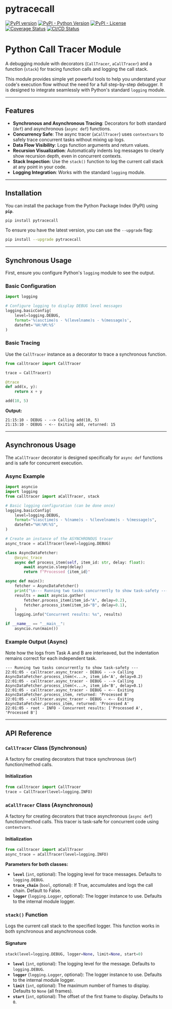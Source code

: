 # pytracecall
[![PyPI version](https://img.shields.io/pypi/v/pytracecall.svg)](https://pypi.org/project/pytracecall/)
[![PyPI - Python Version](https://img.shields.io/pypi/pyversions/pytracecall.svg)](https://pypi.org/project/pytracecall/)
[![PyPI - License](https://img.shields.io/pypi/l/pytracecall.svg)](https://pypi.org/project/pytracecall/)
[![Coverage Status](https://coveralls.io/repos/github/alexsemenyaka/calltracer/badge.svg?branch=main)](https://coveralls.io/github/alexsemenyaka/calltracer?branch=main)
[![CI/CD Status](https://github.com/alexsemenyaka/calltracer/actions/workflows/ci.yml/badge.svg)](https://github.com/alexsemenyaka/calltracer/actions/workflows/ci.yml)

# Python Call Tracer Module

A debugging module with decorators (`CallTracer`, `aCallTracer`) and a function (`stack`) for tracing function calls and logging the call stack.

This module provides simple yet powerful tools to help you understand your code's execution flow without the need for a full step-by-step debugger. It is designed to integrate seamlessly with Python's standard `logging` module.

***

## Features

-   **Synchronous and Asynchronous Tracing**: Decorators for both standard (`def`) and asynchronous (`async def`) functions.
-   **Concurrency Safe**: The async tracer (`aCallTracer`) uses `contextvars` to safely trace concurrent tasks without mixing up logs.
-   **Data Flow Visibility**: Logs function arguments and return values.
-   **Recursion Visualization**: Automatically indents log messages to clearly show recursion depth, even in concurrent contexts.
-   **Stack Inspection**: Use the `stack()` function to log the current call stack at any point in your code.
-   **Logging Integration**: Works with the standard `logging` module.

***

## Installation

You can install the package from the Python Package Index (PyPI) using **`pip`**.

```bash
pip install pytracecall
```

To ensure you have the latest version, you can use the `--upgrade` flag:

```bash
pip install --upgrade pytracecall
```

***

## Synchronous Usage

First, ensure you configure Python's `logging` module to see the output.

### Basic Configuration

```python
import logging

# Configure logging to display DEBUG level messages
logging.basicConfig(
    level=logging.DEBUG,
    format='%(asctime)s - %(levelname)s - %(message)s',
    datefmt='%H:%M:%S'
)
```

### Basic Tracing

Use the `CallTracer` instance as a decorator to trace a synchronous function.

```python
from calltracer import CallTracer

trace = CallTracer()

@trace
def add(x, y):
    return x + y

add(10, 5)
```

**Output:**

```
21:15:10 - DEBUG - --> Calling add(10, 5)
21:15:10 - DEBUG - <-- Exiting add, returned: 15
```

***

## Asynchronous Usage

The `aCallTracer` decorator is designed specifically for `async def` functions and is safe for concurrent execution.

### Async Example

```python
import asyncio
import logging
from calltracer import aCallTracer, stack

# Basic logging configuration (can be done once)
logging.basicConfig(
    level=logging.DEBUG,
    format="%(asctime)s - %(name)s - %(levelname)s - %(message)s",
    datefmt="%H:%M:%S",
)

# Create an instance of the ASYNCHRONOUS tracer
async_trace = aCallTracer(level=logging.DEBUG)

class AsyncDataFetcher:
    @async_trace
    async def process_item(self, item_id: str, delay: float):
        await asyncio.sleep(delay)
        return f"Processed {item_id}"

async def main():
    fetcher = AsyncDataFetcher()
    print("\n--- Running two tasks concurrently to show task-safety ---")
    results = await asyncio.gather(
        fetcher.process_item(item_id="A", delay=0.2),
        fetcher.process_item(item_id="B", delay=0.1),
    )
    logging.info("Concurrent results: %s", results)

if __name__ == "__main__":
    asyncio.run(main())
```

### Example Output (Async)

Note how the logs from Task A and B are interleaved, but the indentation remains correct for each independent task.

```
--- Running two tasks concurrently to show task-safety ---
22:01:05 - calltracer.async_tracer - DEBUG - --> Calling AsyncDataFetcher.process_item(<...>, item_id='A', delay=0.2)
22:01:05 - calltracer.async_tracer - DEBUG - --> Calling AsyncDataFetcher.process_item(<...>, item_id='B', delay=0.1)
22:01:05 - calltracer.async_tracer - DEBUG - <-- Exiting AsyncDataFetcher.process_item, returned: 'Processed B'
22:01:05 - calltracer.async_tracer - DEBUG - <-- Exiting AsyncDataFetcher.process_item, returned: 'Processed A'
22:01:05 - root - INFO - Concurrent results: ['Processed A', 'Processed B']
```

***

## API Reference

### `CallTracer` Class (Synchronous)

A factory for creating decorators that trace synchronous (`def`) function/method calls.

#### Initialization

```python
from calltracer import CallTracer
trace = CallTracer(level=logging.INFO)
```

### `aCallTracer` Class (Asynchronous)

A factory for creating decorators that trace asynchronous (`async def`) function/method calls. This tracer is task-safe for concurrent code using `contextvars`.

#### Initialization

```python
from calltracer import aCallTracer
async_trace = aCallTracer(level=logging.INFO)
```

**Parameters for both classes:**

-   **`level`** (`int`, optional): The logging level for trace messages. Defaults to `logging.DEBUG`.
-   **`trace_chain`** (`bool`, optional): If True, accumulates and logs the call chain. Default to False.
-   **`logger`** (`logging.Logger`, optional): The logger instance to use. Defaults to the internal module logger.

### `stack()` Function

Logs the current call stack to the specified logger. This function works in both synchronous and asynchronous code.

#### Signature

```python
stack(level=logging.DEBUG, logger=None, limit=None, start=0)
```

-   **`level`** (`int`, optional): The logging level for the message. Defaults to `logging.DEBUG`.
-   **`logger`** (`logging.Logger`, optional): The logger instance to use. Defaults to the internal module logger.
-   **`limit`** (`int`, optional): The maximum number of frames to display. Defaults to `None` (all frames).
-   **`start`** (`int`, optional): The offset of the first frame to display. Defaults to `0`.
